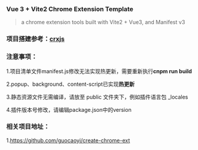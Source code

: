 ### Vue 3 + Vite2 Chrome Extension Template

> a chrome extension tools built with Vite2 + Vue3, and Manifest v3

### 项目搭建参考：[crxjs](https://crxjs.dev/vite-plugin/getting-started/vue/create-project)

### 注意事项：
1.项目清单文件manifest.js修改无法实现热更新，需要重新执行**cnpm run build**

2.popup、background、content-script已实现**热更新**

3.静态资源文件无需编译，请放至 public 文件夹下，例如插件语言包 _locales

4.插件版本号修改，请编辑package.json中的version

### 相关项目地址：
1.https://github.com/guocaoyi/create-chrome-ext


